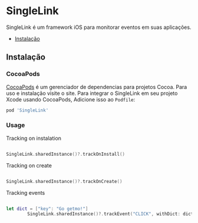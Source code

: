 # SingleLink
SingleLink é um framework iOS para monitorar eventos em suas aplicações.

- [Instalação](#Instalação)

## Instalação

### CocoaPods

[CocoaPods](https://cocoapods.org) é um gerenciador de dependencias para projetos Cocoa. Para uso e instalação visite o site. Para integrar o SingleLink em seu projeto Xcode usando CocoaPods, Adicione isso ao `Podfile`:

```ruby
pod 'SingleLink'
```

### Usage

Tracking on instalation
```swift

SingleLink.sharedInstance()?.trackOnInstall()

```

Tracking on create
```swift

SingleLink.sharedInstance()?.trackOnCreate()

```

Tracking  events
```swift

let dict = ["key": "Go getmo!"]
        SingleLink.sharedInstance()?.trackEvent("CLICK", withDict: dict)

```
